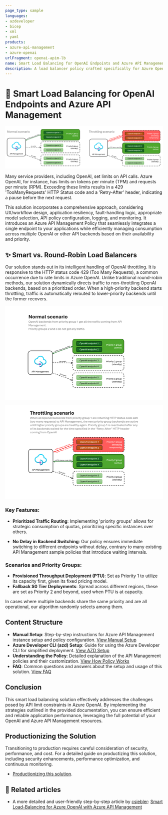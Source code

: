 ```yaml
---
page_type: sample
languages:
- azdeveloper
- bicep
- xml
- yaml
products:
- azure-api-management	
- azure-openai
urlFragment: openai-apim-lb
name: Smart Load Balancing for OpenAI Endpoints and Azure API Management
description: A load balancer policy crafted specifically for Azure OpenAI.
---
```

<!-- YAML front-matter schema: https://review.learn.microsoft.com/en-us/help/contribute/samples/process/onboarding?branch=main#supported-metadata-fields-for-readmemd -->

# :rocket: Smart Load Balancing for OpenAI Endpoints and Azure API Management

![Smart APIM load balancing](./images/intro-loadbalance.png)

Many service providers, including OpenAI, set limits on API calls. Azure OpenAI, for instance, has limits on tokens per minute (TPM) and requests per minute (RPM). Exceeding these limits results in a 429 'TooManyRequests' HTTP Status code and a 'Retry-After' header, indicating a pause before the next request.

This solution incorporates a comprehensive approach, considering UX/workflow design, application resiliency, fault-handling logic, appropriate model selection, API policy configuration, logging, and monitoring. It introduces an Azure API Management Policy that seamlessly integrates a single endpoint to your applications while efficiently managing consumption across multiple OpenAI or other API backends based on their availability and priority.

## :sparkles: Smart vs. Round-Robin Load Balancers

Our solution stands out in its intelligent handling of OpenAI throttling. It is responsive to the HTTP status code 429 (Too Many Requests), a common occurrence due to rate limits in Azure OpenAI. Unlike traditional round-robin methods, our solution dynamically directs traffic to non-throttling OpenAI backends, based on a prioritized order. When a high-priority backend starts throttling, traffic is automatically rerouted to lower-priority backends until the former recovers.

![Active mode](/images/apim-loadbalancing-active.png)

![Throttling](/images/apim-loadbalancing-throttling.png)

### Key Features:

- **Prioritized Traffic Routing**: Implementing 'priority groups' allows for strategic consumption of quotas, prioritizing specific instances over others.

- **No Delay in Backend Switching**: Our policy ensures immediate switching to different endpoints without delay, contrary to many existing API Management sample policies that introduce waiting intervals.

### Scenarios and Priority Groups:

- **Provisioned Throughput Deployment (PTU)**: Set as Priority 1 to utilize its capacity first, given its fixed pricing model.
- **Fallback S0 Tier Deployments**: Spread across different regions, these are set as Priority 2 and beyond, used when PTU is at capacity.

In cases where multiple backends share the same priority and are all operational, our algorithm randomly selects among them.

## Content Structure

- **Manual Setup**: Step-by-step instructions for Azure API Management instance setup and policy configuration. [View Manual Setup](/docs/manual-setup.md)
- **Azure Developer CLI (azd) Setup**: Guide for using the Azure Developer CLI for simplified deployment. [View AZD Setup](/docs/azd-setup.md)
- **Understanding the Policy**: Detailed explanation of the API Management policies and their customization. [View How Policy Works](/docs/how-the-policy-works.md)
- **FAQ**: Common questions and answers about the setup and usage of this solution. [View FAQ](/docs/faq.md)

## Conclusion

This smart load balancing solution effectively addresses the challenges posed by API limit constraints in Azure OpenAI. By implementing the strategies outlined in the provided documentation, you can ensure efficient and reliable application performance, leveraging the full potential of your OpenAI and Azure API Management resources.


## Productionizing the Solution

Transitioning to production requires careful consideration of security, performance, and cost. For a detailed guide on productizing this solution, including security enhancements, performance optimization, and continuous monitoring.
- [Productionizing this solution](/docs/productionizing.md).


## :link: Related articles
- A more detailed and user-friendly step-by-step article by [csiebler](https://github.com/csiebler): [Smart Load-Balancing for Azure OpenAI with Azure API Management](https://clemenssiebler.com/posts/smart-loadbalancing-for-azure-openai-with-api-management/)
